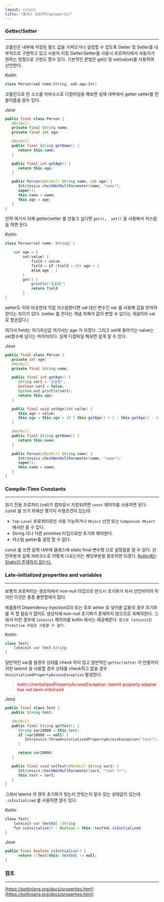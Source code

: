 ```yaml
---
layout: single
title: "클래스 프로퍼티(property)"
---
```


### Getter/Setter
---

코틀린은 내부에 저장된 필드 값을 가져오거나 설정할 수 있도록 Getter 및 Setter를 내부적으로 구현하고 있고
사용자 지정 Getter/Setter를 사용시 프로퍼티에서 사용자가 원하는 방향으로 구현도 할수 있다.
기본적인 문법은 get() 및 set(value)를 사용하여 선언한다.

*Kotlin*
```kotlin
class Person(val name:String, val age:Int)
```

코틀린으로 된 소스를 자바소스로 디컴파일을 해보면 실제 내부에서 getter setter를 만들어줌을 알수 있다.

*Java*
```java
public final class Person {
   @NotNull
   private final String name;
   private final int age;

   @NotNull
   public final String getName() {
      return this.name;
   }

   public final int getAge() {
      return this.age;
   }

   public Person(@NotNull String name, int age) {
      Intrinsics.checkNotNullParameter(name, "name");
      super();
      this.name = name;
      this.age = age;
   }
}
```

만약 여기서 자체 getter/setter 를 만들고 싶다면 `get(),  set()` 을 사용해서 커스텀을 하면 된다.

*Kotlin*
```java
class Person(val name: String) {

    var age = 0
        set(value) {
            field = value
            field = if (field > 19) age + 1
            else age - 1
        }
        get() {
            println("호출됨")
            return field
        }
}
```

setter도 이와 비슷한데 직접 커스텀한다면 val 대신 변수인 var 를 사용해 
값을 받아야 한다는 차이가 있다.
(setter 를 쓴다는 개념 자체가 값이 변할 수 있다는 개념이라 val 로 할순없다.)

여기서 field는 자기자신값 여기서는 age 가 되겠다.
그리고 set에 들어가는 value는 set함수에 넘기는 파라미터다. 
실제 디컴파일 해보면 쉽게 알 수 있다.

*Java*
```java
public final class Person {
   private int age;
   @NotNull
   private final String name;

   public final int getAge() {
      String var1 = "호출됨";
      boolean var2 = false;
      System.out.println(var1);
      return this.age;
   }

   public final void setAge(int value) {
      this.age = value;
      this.age = this.age > 19 ? this.getAge() + 1 : this.getAge() - 1;
   }

   @NotNull
   public final String getName() {
      return this.name;
   }

   public Person(@NotNull String name) {
      Intrinsics.checkNotNullParameter(name, "name");
      super();
      this.name = name;
   }
}
```

### Compile-Time Constants
---
읽기 전용 프로퍼티 (val)가 컴파일시 지정되려면 `const` 제어자를 사용하면 된다.  
const 를 쓰기 위해선 몇가지 수행조건이 있는데

- `Top-Level` 프로퍼티로만 사용 가능하거나 `Object` 선언 또는 `Companion Object` 에서만 쓸 수 있다. 
- String 이나 다른 primitive 타입으로만 초기화 해야한다.
- 커스텀 getter를 설정 할 수 없다.

const 를 쓰면 실제 내부에 클래스에 static final 변수명 으로 설정됨을 알 수 있다.
선언부분과 실제 자바코드로 어떻게 나오는지는  해당부분을 참조하면 되겠다. [Kotlin에는 Static이 존재하지 않는다.](/kotlin/class/kotlin-static/#constants-상수)


### Late-initialized properties and variables
---
보통의 프로퍼티는 생성자에서 non-null 타입으로 반드시 초기화가 되서 선언되어야 하지만
이것은 종종 불편할때가 많다.

예를들어 Dependency Injection(DI) 또는 추후 setter 로 넣어줄 값들의 경우 초기화를 꼭 할 필요가
없어도 생성자에 non-null 초기화가 존재하지 않으므로 꼭해야한다. 그래서 이런 경우에
`lateinit` 제어자를 kotlin 에서는 제공해준다.  `참고로 lateinit은 Primitive 타입은 사용할 수 없다.`

*Kotlin*
```java
class Test{
    lateinit var test:String
}
```

일반적인 var를 쓸경우 상태를 check 하지 않고 일반적인 `getter/setter` 가 만들어지지만
lateinit 을 사용할 경우 상태를 check하고 없을 경우 `UninitializedPropertyAccessException` 발생한다.
> <span style="color:red">kotlin.UninitializedPropertyAccessException: lateinit property adapter has not been initialized</span>

*Java*
```java
public final class Test {
   public String test;

   @NotNull
   public final String getTest() {
      String var10000 = this.test;
      if (var10000 == null) {
         Intrinsics.throwUninitializedPropertyAccessException("test");
      }

      return var10000;
   }

   public final void setTest(@NotNull String var1) {
      Intrinsics.checkNotNullParameter(var1, "<set-?>");
      this.test = var1;
   }
}
```

그래서 lateinit 의 경우 초기화가 됫는지 안됫는지 알수 있는 상태값이 있는데
`.isInitialized` 를 사용하면 알수 있다.

*Kotlin*
```java
class Test{
    lateinit var testVal :String
    fun isInitialize() : Boolean = this::testVal.isInitialized
}
```
*Java*
```java
public final boolean isInitialize() {
      return ((Test)this).testVal != null;
}
```


### 참조
---
[https://kotlinlang.org/docs/properties.html](https://kotlinlang.org/docs/properties.html)


